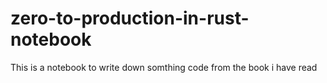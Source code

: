 # zero-to-production-in-rust-notebook
This is a notebook to write down somthing code from the book i have read 

